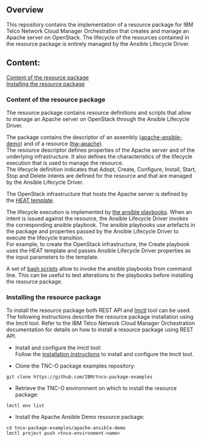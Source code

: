 ## Overview
This repository contains the implementation of a resource package for IBM Telco Network Cloud Manager Orchestration that creates and manage an Apache server on OpenStack.
The lifecycle of the resources contained in the resource package is entirely managed by the Ansible Lifecycle Driver.

## Content:
[Content of the resource package](#Content-of-the-resource-package)  
[Installing the resource package](#Installing-the-resource-package)  

### Content of the resource package
The resource package contains resource definitions and scripts that allow to manage an Apache server on OpenStack through the Ansible Lifecycle Driver.

The package contains the descriptor of an assembly ([apache-ansible-demo](./Descriptor/assembly.yml)) and of a resource ([hw-apache](./Contains/hw-apache-vnfc/Definitions/lm/resource.yaml)).  
The resource descriptor defines properties of the Apache server and of the underlying infrastructure. It also defines the characteristics of the lifecycle execution that is used to manage the resource.  
The lifecycle definition indicates that Adopt, Create, Configure, Install, Start, Stop and Delete intents are defined for the resource and that are managed by the Ansible Lifecycle Driver.  
  
The OpenStack infrastructure that hosts the Apache server is defined by the [HEAT template](./Contains/hw-apache-vnfc/Lifecycle/ansible/scripts/Openstack/heat.yaml).  
  
The lifecycle execution is implemented by [the ansible playbooks](./Contains/hw-apache-vnfc/Lifecycle/ansible/scripts). When an intent is issued against the resource, the Ansible Lifecycle Driver invokes the corresponding ansible playbook.
The ansible playbooks use artefacts in the package and properties passed by the Ansible Lifecycle Driver to execute the lifecycle transition.  
For example, to create the OpenStack infrastructure, the Create playbook uses the HEAT template and passes Ansible Lifecycle Driver properties as the input parameters to the template.
  
A set of [bash scripts](./Contains/hw-apache-vnfc/Lifecycle/scripts) allow to invoke the ansible playbooks from command line. This can be useful to test alterations to the playbooks before installing the resource package.  

### Installing the resource package
To install the resource package both REST API and [lmctl](https://github.com/IBM/lmctl) tool can be used.  
The following instructions describe the resource package installation using the lmctl tool. Refer to the IBM Telco Network Cloud Manager Orchestration documentation for details on how to install a resource package using REST API.

* Install and configure the lmctl tool:  
Follow the [installation instructions](https://github.com/IBM/lmctl/blob/master/docs/install.md) to install and configure the lmctl tool.  
  
* Clone the TNC-O package examples repository:  

```
git clone https://github.com/IBM/tnco-package-examples
```
  
* Retrieve the TNC-O environment on which to install the resource package:  

```
lmctl env list
```
  
* Install the Apache Ansible Demo resource package:  

```
cd tnco-package-examples/apache-ansible-demo
lmctl project push <tnco-environment-name> 
```
  
